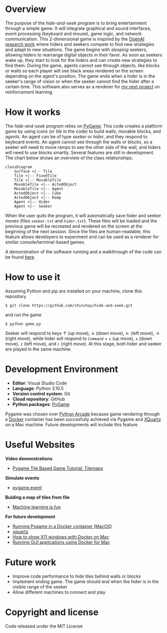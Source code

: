 # Overview

The purpose of the *hide-and-seek* program is to bring entertainment through a simple game. It will integrate graphical and sound interfaces, event processing (keyboard and mouse), game logic, and network communication. This 2-dimensional game is inspired by the [OpenAI research work](https://openai.com/research/emergent-tool-use) where hiders and seekers compete to find new strategies and adapt to new situations. The game begins with *sleeping* seekers, allowing hiders to rearrange digital objects in their favor. As soon as seekers wake up, they start to look for the hiders and can create new strategies to find them. During the game,  agents cannot see through objects, like blocks or walls so each player will see black areas rendered on the screen depending on the agent's position. The game ends when a hider is in the seeker's range of vision or when the seeker cannot find the hider after a certain time. This software also serves as a renderer for [my next project]() on reinforcement learning.

# How it works

The *hide-and-seek* program relies on [PyGame](https://www.pygame.org/). This code creates a platform game by using icons (or *tile* in the code) to build walls, movable blocks, and *agents*. An agent can be of type *seeker* or *hider*, and they respond to keyboard events. An agent cannot see through the walls or blocks, so a seeker will need to move ramps to see the other side of the wall, and hiders will need to use blocks smartly. Several features are still in development. The chart below shows an overview of the class relationships.

```mermaid
classDiagram
    Surface <|-- Tile
    Tile <|-- FixedTile
    Tile <|-- MovableTile
    MovableTile <|-- ActedObject
    MovableTile <|-- Agent
    ActedObject <|-- Cube
    ActedObject <|-- Ramp
    Agent <|-- Hider
    Agent <|-- Seeker
```

When the user quits the program, it will automatically save hider and seeker moves (files `seeker.txt` and `hider.txt`). These files will be loaded and the previous game will be recreated and rendered on the screen at the beginning of the next session. Since the files are human-readable, this feature allows developers to experiment and can be used as a renderer for similar console/terminal-based games.

A demonstration of the software running and a walkthrough of the code can be found [here](https://youtu.be/IKunGsytlXI).



# How to use it

Assuming Python and pip are installed on your machine, clone this repository

```console
$ git clone https://github.com/chinchay/hide-and-seek.git
```


and run the game

```console
$ python game.py
```

Seeker will respond to keys &#8593; (up move),  &#8595; (down move), &#8592; (left move),  &#8594; (right move), while hider will respond to `Command` + `s` (up move), `x` (down move), `z` (left move), and `c` (right move). At this stage, both hider and seeker are played in the same machine.


# Development Environment

* __Editor__: Visual Studio Code
* __Language__: Python 3.10.5
* __Version control system__: Git
* __Cloud repository__: GitHub
* __Python packages__: [PyGame](https://www.pygame.org/)

Pygame was chosen over [Python Arcade](https://api.arcade.academy/en/latest/) because game rendering through a [Docker](https://www.docker.com/) container has been succesfully achieved via Pygame and [XQuartz](https://www.xquartz.org/) on a Mac machine.  Future developments will include this feature.

# Useful Websites

__Video demonstrations__
* [Pygame Tile Based Game Tutorial: Tilemaps](https://www.youtube.com/watch?v=37phHwLtaFg&pp=ygULcHlnYW1lIHRpbGU%3D&ab_channel=CDcodes)


__Simulate events__
* [pygame.event](https://www.pygame.org/docs/ref/event.html)

__Buiding a map of tiles from file__
* [Machine learning is fun](https://medium.com/@ageitgey/machine-learning-is-fun-part-2-a26a10b68df3)

__For future development__
* [Running Pygame in a Docker container (MacOS)](https://opeonikute.dev/posts/running-pygame-in-a-docker-container-macos)
* [xquartz](https://www.xquartz.org/)
* [How to show X11 windows with Docker on Mac](https://medium.com/@mreichelt/how-to-show-x11-windows-within-docker-on-mac-50759f4b65cb)
* [Running GUI applications using Docker for Mac](https://sourabhbajaj.com/blog/2017/02/07/gui-applications-docker-mac/)



# Future work
* Improve code performance to hide tiles behind walls or blocks
* Implement ending game. The game should end when the hider is in the visible range of the seeker
* Allow different machines to connect and play


# Copyright and license

Code released under the MIT License
